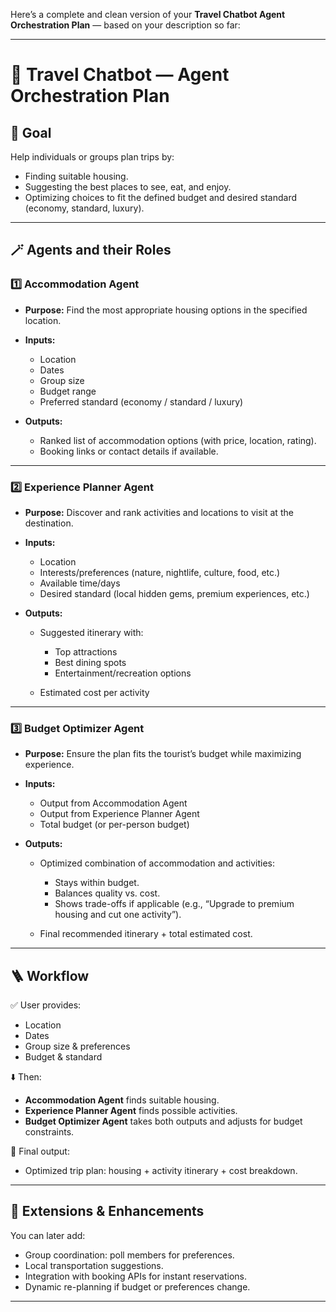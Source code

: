 Here’s a complete and clean version of your **Travel Chatbot Agent Orchestration Plan** — based on your description so far:

---

# 🧳 **Travel Chatbot — Agent Orchestration Plan**

## 🎯 **Goal**

Help individuals or groups plan trips by:

* Finding suitable housing.
* Suggesting the best places to see, eat, and enjoy.
* Optimizing choices to fit the defined budget and desired standard (economy, standard, luxury).

---

## 🪄 **Agents and their Roles**

### 1️⃣ **Accommodation Agent**

* **Purpose:**
  Find the most appropriate housing options in the specified location.
* **Inputs:**

  * Location
  * Dates
  * Group size
  * Budget range
  * Preferred standard (economy / standard / luxury)
* **Outputs:**

  * Ranked list of accommodation options (with price, location, rating).
  * Booking links or contact details if available.

---

### 2️⃣ **Experience Planner Agent**

* **Purpose:**
  Discover and rank activities and locations to visit at the destination.
* **Inputs:**

  * Location
  * Interests/preferences (nature, nightlife, culture, food, etc.)
  * Available time/days
  * Desired standard (local hidden gems, premium experiences, etc.)
* **Outputs:**

  * Suggested itinerary with:

    * Top attractions
    * Best dining spots
    * Entertainment/recreation options
  * Estimated cost per activity

---

### 3️⃣ **Budget Optimizer Agent**

* **Purpose:**
  Ensure the plan fits the tourist’s budget while maximizing experience.
* **Inputs:**

  * Output from Accommodation Agent
  * Output from Experience Planner Agent
  * Total budget (or per-person budget)
* **Outputs:**

  * Optimized combination of accommodation and activities:

    * Stays within budget.
    * Balances quality vs. cost.
    * Shows trade-offs if applicable (e.g., “Upgrade to premium housing and cut one activity”).
  * Final recommended itinerary + total estimated cost.

---

## 🪜 **Workflow**

✅ User provides:

* Location
* Dates
* Group size & preferences
* Budget & standard

⬇️ Then:

* **Accommodation Agent** finds suitable housing.
* **Experience Planner Agent** finds possible activities.
* **Budget Optimizer Agent** takes both outputs and adjusts for budget constraints.

📄 Final output:

* Optimized trip plan: housing + activity itinerary + cost breakdown.

---

## 🧰 **Extensions & Enhancements**

You can later add:

* Group coordination: poll members for preferences.
* Local transportation suggestions.
* Integration with booking APIs for instant reservations.
* Dynamic re-planning if budget or preferences change.

---

